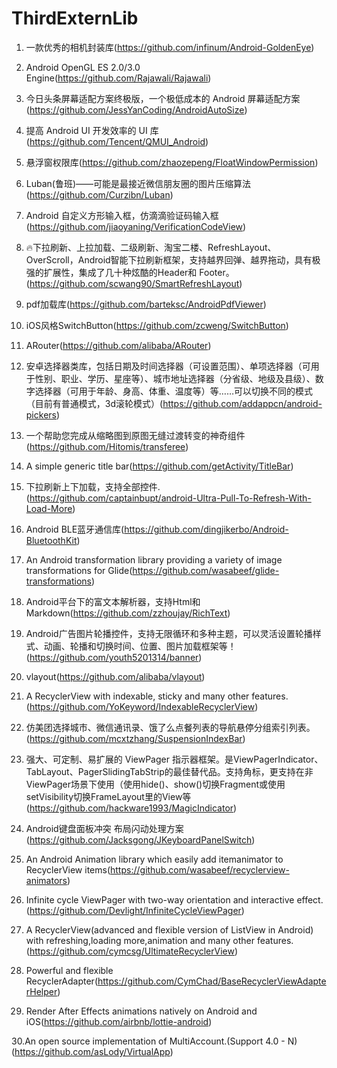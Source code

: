 # ThirdExternLib

1. 一款优秀的相机封装库(https://github.com/infinum/Android-GoldenEye)

2. Android OpenGL ES 2.0/3.0 Engine(https://github.com/Rajawali/Rajawali)

3. 今日头条屏幕适配方案终极版，一个极低成本的 Android 屏幕适配方案(https://github.com/JessYanCoding/AndroidAutoSize)

4. 提高 Android UI 开发效率的 UI 库(https://github.com/Tencent/QMUI_Android)

5. 悬浮窗权限库(https://github.com/zhaozepeng/FloatWindowPermission)

6. Luban(鲁班)——可能是最接近微信朋友圈的图片压缩算法(https://github.com/Curzibn/Luban)

7. Android 自定义方形输入框，仿滴滴验证码输入框(https://github.com/jiaoyaning/VerificationCodeView)

8. 🔥下拉刷新、上拉加载、二级刷新、淘宝二楼、RefreshLayout、OverScroll，Android智能下拉刷新框架，支持越界回弹、越界拖动，具有极强的扩展性，集成了几十种炫酷的Header和 Footer。(https://github.com/scwang90/SmartRefreshLayout)

9. pdf加载库(https://github.com/barteksc/AndroidPdfViewer)

10. iOS风格SwitchButton(https://github.com/zcweng/SwitchButton)

11. ARouter(https://github.com/alibaba/ARouter)

12. 安卓选择器类库，包括日期及时间选择器（可设置范围）、单项选择器（可用于性别、职业、学历、星座等）、城市地址选择器（分省级、地级及县级）、数字选择器（可用于年龄、身高、体重、温度等）等……可以切换不同的模式（目前有普通模式，3d滚轮模式）(https://github.com/addappcn/android-pickers)

13. 一个帮助您完成从缩略图到原图无缝过渡转变的神奇组件(https://github.com/Hitomis/transferee)

14. A simple generic title bar(https://github.com/getActivity/TitleBar)

15. 下拉刷新上下加载，支持全部控件.(https://github.com/captainbupt/android-Ultra-Pull-To-Refresh-With-Load-More)

16. Android BLE蓝牙通信库(https://github.com/dingjikerbo/Android-BluetoothKit)

17. An Android transformation library providing a variety of image transformations for Glide(https://github.com/wasabeef/glide-transformations)

18. Android平台下的富文本解析器，支持Html和Markdown(https://github.com/zzhoujay/RichText)

19. Android广告图片轮播控件，支持无限循环和多种主题，可以灵活设置轮播样式、动画、轮播和切换时间、位置、图片加载框架等！(https://github.com/youth5201314/banner)

20. vlayout(https://github.com/alibaba/vlayout)

21. A RecyclerView with indexable, sticky and many other features.(https://github.com/YoKeyword/IndexableRecyclerView)

22. 仿美团选择城市、微信通讯录、饿了么点餐列表的导航悬停分组索引列表。(https://github.com/mcxtzhang/SuspensionIndexBar)

23.  强大、可定制、易扩展的 ViewPager 指示器框架。是ViewPagerIndicator、TabLayout、PagerSlidingTabStrip的最佳替代品。支持角标，更支持在非ViewPager场景下使用（使用hide()、show()切换Fragment或使用setVisibility切换FrameLayout里的View等(https://github.com/hackware1993/MagicIndicator)

24. Android键盘面板冲突 布局闪动处理方案(https://github.com/Jacksgong/JKeyboardPanelSwitch)

25. An Android Animation library which easily add itemanimator to RecyclerView items(https://github.com/wasabeef/recyclerview-animators)

26. Infinite cycle ViewPager with two-way orientation and interactive effect.(https://github.com/Devlight/InfiniteCycleViewPager)

27. A RecyclerView(advanced and flexible version of ListView in Android) with refreshing,loading more,animation and many other features.(https://github.com/cymcsg/UltimateRecyclerView)

28. Powerful and flexible RecyclerAdapter(https://github.com/CymChad/BaseRecyclerViewAdapterHelper)

29. Render After Effects animations natively on Android and iOS(https://github.com/airbnb/lottie-android)

30.An open source implementation of MultiAccount.(Support 4.0 - N)(https://github.com/asLody/VirtualApp)
